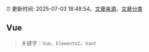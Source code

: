 :alarm_clock: 更新时间: 2025-07-03 18:48:54。[文章来源](/README.md)、[文章分类](/TAGS.md)

## Vue


> 关键字：`Vue`、`ElementUI`、`Vant`



